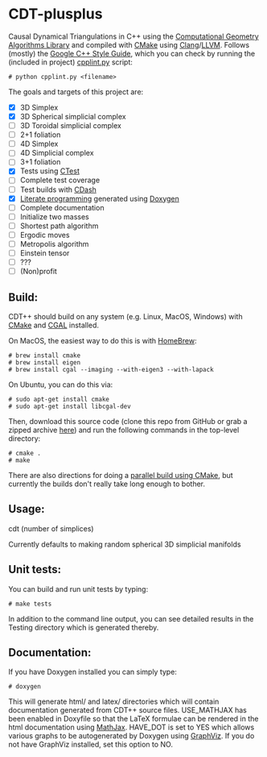 CDT-plusplus
============

Causal Dynamical Triangulations in C++ using the [Computational Geometry Algorithms Library][1] and compiled with
[CMake][2] using [Clang][8]/[LLVM][3]. Follows (mostly) the [Google C++ Style Guide][14], which you can check by
running the (included in project) [cpplint.py][15] script:

```
# python cpplint.py <filename>
```

The goals and targets of this project are:

- [x] 3D Simplex
- [x] 3D Spherical simplicial complex
- [ ] 3D Toroidal simplicial complex
- [ ] 2+1 foliation
- [ ] 4D Simplex
- [ ] 4D Simplicial complex
- [ ] 3+1 foliation
- [x] Tests using [CTest][4]
- [ ] Complete test coverage
- [ ] Test builds with [CDash][5]
- [x] [Literate programming][6] generated using [Doxygen][7]
- [ ] Complete documentation
- [ ] Initialize two masses
- [ ] Shortest path algorithm
- [ ] Ergodic moves
- [ ] Metropolis algorithm
- [ ] Einstein tensor
- [ ] ???
- [ ] (Non)profit

Build:
------

CDT++ should build on any system (e.g. Linux, MacOS, Windows) with [CMake][9] and [CGAL][10] installed. 

On MacOS, the easiest way to do this is with [HomeBrew][13]:

```
# brew install cmake
# brew install eigen
# brew install cgal --imaging --with-eigen3 --with-lapack
```

On Ubuntu, you can do this via:
```
# sudo apt-get install cmake
# sudo apt-get install libcgal-dev
```

Then, download this source code (clone this repo from GitHub or grab a zipped archive [here][12]) and run the following commands in the top-level directory:

```
# cmake .
# make
```

There are also directions for doing a [parallel build using CMake][11], but currently the builds don't really take long enough to bother.

Usage:
------

cdt (number of simplices)

Currently defaults to making random spherical 3D simplicial manifolds

Unit tests:
-----------

You can build and run unit tests by typing:

```
# make tests
```

In addition to the command line output, you can see detailed results in the Testing directory which is generated thereby.

Documentation:
--------------

If you have Doxygen installed you can simply type:

```
# doxygen
```

This will generate html/ and latex/ directories which will contain documentation generated from CDT++ source files. USE_MATHJAX has been enabled in Doxyfile so that the LaTeX formulae can be rendered in the html documentation using [MathJax][16]. HAVE_DOT is set to YES which allows various graphs to be autogenerated by Doxygen using [GraphViz][17]. If you do not have GraphViz installed, set this option to NO.

[1]: http://www.cgal.org
[2]: http://www.cmake.org
[3]: http://llvm.org 
[4]: http://cmake.org/Wiki/CMake/Testing_With_CTest
[5]: http://open.cdash.org/index.php
[6]: http://www.literateprogramming.com
[7]: http://www.doxygen.org
[8]: http://clang.llvm.org
[9]: http://www.cmake.org/cmake/help/install.html
[10]: http://www.cgal.org/Manual/latest/doc_html/installation_manual/Chapter_installation_manual.html
[11]: http://www.kitware.com/blog/home/post/434
[12]: https://github.com/acgetchell/CDT-plusplus/archive/master.zip
[13]: http://brew.sh
[14]: http://google-styleguide.googlecode.com/svn/trunk/cppguide.xml
[15]: http://google-styleguide.googlecode.com/svn/trunk/cpplint/cpplint.py
[16]: http://www.mathjax.org
[17]: http://www.graphviz.org

